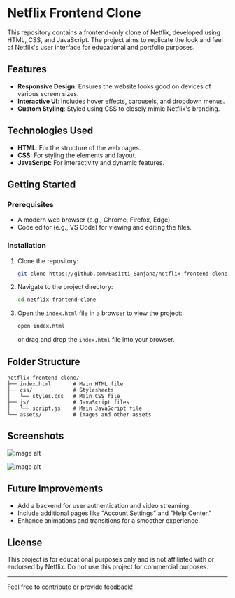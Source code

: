 # Netflix Frontend Clone

This repository contains a frontend-only clone of Netflix, developed using HTML, CSS, and JavaScript. The project aims to replicate the look and feel of Netflix's user interface for educational and portfolio purposes.

## Features

- **Responsive Design**: Ensures the website looks good on devices of various screen sizes.
- **Interactive UI**: Includes hover effects, carousels, and dropdown menus.
- **Custom Styling**: Styled using CSS to closely mimic Netflix's branding.

## Technologies Used

- **HTML**: For the structure of the web pages.
- **CSS**: For styling the elements and layout.
- **JavaScript**: For interactivity and dynamic features.

## Getting Started

### Prerequisites

- A modern web browser (e.g., Chrome, Firefox, Edge).
- Code editor (e.g., VS Code) for viewing and editing the files.

### Installation

1. Clone the repository:

   ```bash
   git clone https://github.com/Basitti-Sanjana/netflix-frontend-clone.git
   ```

2. Navigate to the project directory:

   ```bash
   cd netflix-frontend-clone
   ```

3. Open the `index.html` file in a browser to view the project:

   ```bash
   open index.html
   ```

   or drag and drop the `index.html` file into your browser.

## Folder Structure

```
netflix-frontend-clone/
├── index.html       # Main HTML file
├── css/             # Stylesheets
│   └── styles.css   # Main CSS file
├── js/              # JavaScript files
│   └── script.js    # Main JavaScript file
└── assets/          # Images and other assets
```

## Screenshots

![image alt](https://github.com/Basitti-Sanjana/Netflix_Frontend/blob/b88c850c9a4cc36f3fdd0de517d5e30df7eedf31/NETFLIX_Home.png)

![image alt](https://github.com/Basitti-Sanjana/Netflix_Frontend/blob/9cd5ec4da8bf19cb5d3dbafef93de0de8e8b1264/NetFlixPage2.png)

## Future Improvements

- Add a backend for user authentication and video streaming.
- Include additional pages like "Account Settings" and "Help Center."
- Enhance animations and transitions for a smoother experience.

## License

This project is for educational purposes only and is not affiliated with or endorsed by Netflix. Do not use this project for commercial purposes.

---

Feel free to contribute or provide feedback!

